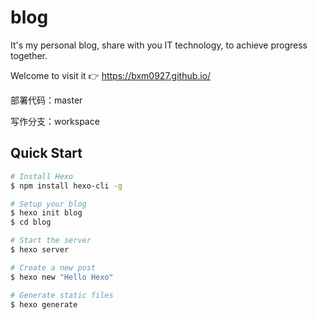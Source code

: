 # blog

It's my personal blog, share with you IT technology, to achieve progress together.

Welcome to visit it 👉 https://bxm0927.github.io/

部署代码：master

写作分支：workspace

## Quick Start

```bash
# Install Hexo
$ npm install hexo-cli -g

# Setup your blog
$ hexo init blog
$ cd blog

# Start the server
$ hexo server

# Create a new post
$ hexo new "Hello Hexo"

# Generate static files
$ hexo generate
```
